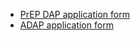 * [PrEP DAP application form](https://www.doh.wa.gov/Portals/1/Documents/Pubs/150-053-PrEPDAPApplication.pdf)
* [ADAP application form](https://www.doh.wa.gov/Portals/1/Documents/Pubs/430-024-EIPPaperApplication-July2017.pdf)